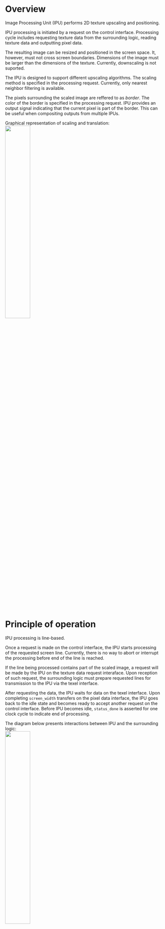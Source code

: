 # Overview

Image Processing Unit (IPU) performs 2D texture upscaling and positioning.

IPU processing is initiated by a request on the control interface. Processing cycle
includes requesting texture data from the surrounding logic, reading texture data and
outputting pixel data.

The resulting image can be resized and positioned in the screen space. It, however, 
must not cross screen boundaries. Dimensions of the image must be larger than the
dimensions of the texture. Currently, downscaling is not suported.

The IPU is designed to support different upscaling algorithms. The scaling method is specified
in the processing request. Currently, only nearest neighbor filtering is available.

The pixels surrounding the scaled image are reffered to as _border_. The color of the border
is specified in the processing request. IPU provides an output signal indicating that the current pixel is part of the border.
This can be useful when compositing outputs from multiple IPUs.

Graphical representation of scaling and translation:<br>
<img width=40% src=https://github.com/intel-sandbox/dszczygi.internship22/assets/6173262/1f24f4fb-f1e2-4ca4-9ea0-2c6c45976c7e />

# Principle of operation

IPU processing is line-based.

Once a request is made on the control interface, the IPU starts processing of the
requested screen line. Currently, there is no way to abort or interrupt the processing
before end of the line is reached. 

If the line being processed contains part of the scaled image, a request will be made
by the IPU on the texture data request interaface. Upon reception of such request, the surrounding
logic must prepare requested lines for transmission to the IPU via the texel interface.

After requesting the data, the IPU waits for data on the texel interface.
Upon completing `screen_width` transfers on the pixel data interface, the IPU goes
back to the idle state and becomes ready to accept another request on the control interface.
Before IPU becomes idle, `status_done` is asserted for one clock cycle to indicate end of processing.

The diagram below presents interactions between IPU and the surrounding logic:<br>
<img width=40% src=https://github.com/intel-sandbox/dszczygi.internship22/assets/6173262/becec85a-4db0-4fa6-9a1a-4088eacc0bd1 />

# Interfaces

IPU has four valid/ready-based interfaces and two common signals.

### Common singals

|Signal|Description|
|------|-----------|
|in `clk`|Clock|
|in `nreset`|Asynchronous reset (active low)|

### Control interface

Control interface is used to initiate processing of a screen line. 

The `status_done` is an always valid status signal. IPU asserts this signal for one clock cycle upon completing processing of the last request.

|Signal|Description|
|------|-----------|
|in `ctl_valid`|Data on the control interface is valid|
|out `ctl_ready`|Control interface ready to accept data|
|in `ctl_image_offset_x`, `ctl_image_offset_y`|Offset of the displayed image relative to the screen origin|
|in `ctl_image_width`, `ctl_image_height`|Scaled image size in screen pixels|
|in `ctl_screen_width`, `ctl_screen_height`|Dimensions of the screen in pixels|
|in `ctl_screen_y`|Line requested to be drawn|
|in `ctl_tex_width`, `ctl_tex_height`|Dimensions of the texture|
|in `ctl_scale_method`|Scaling method to be used|
|in `ctl_border_color`|Border color|
|out `status_done`|Status signal indicating that line processing has been completed|

### Texture data request interface

Texture data request interface is used by the IPU to request portions of the texture data from the logic surrounding IPU.
Following a transaction on this interface, the requested data must appear at the texel interface. If the line currently being drawn
does not contain a part of the image/texture, IPU may restrain from requesting texture data.

|Signal|Description|
|------|-----------|
|out `tex_request_valid`|Data on the texture data request interface is valid|
|in `tex_request_ready`|Ready to accept the request|
|out `tex_request_y`|Y coordinate of the first (out of 4) texture line requested|

### Texel interface

The texel interface is used for reading texture data by the IPU. `texel_data0...3` should provide texture data from 4 subsequent lines. `texel_data0` is the topmost line.

If the IPU did not request texture data, no texel data will be read during that processing cycle.

|Signal|Description|
|------|-----------|
|in `texel_valid`|Texel data on the interface is valid|
|out `texel_ready`|Interface is ready to accept data|
|in `texel_data0..3`|RGB8 texel data from 4 subsequent lines|

_Note: `texel_data0` is the topmost texture line._

### Pixel interface

Pixel interface outputs pixel data to a screen/composition pipeline.

|Signal|Description|
|------|-----------|
|out `pixel_valid`|Pixel data on the interface is valid|
|in `pixel_ready`|Ready to accept pixel data|
|out `pixel_data`|RGB8 pixel data|
|out `pixel_border`|Indicates whether the current pixel is part of the border or the image|